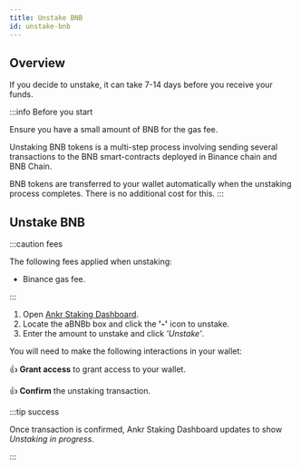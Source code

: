 ```yaml
---
title: Unstake BNB
id: unstake-bnb
---
```


## Overview

If you decide to unstake, it can take 7-14 days before you receive your funds. 

:::info Before you start

Ensure you have a small amount of BNB for the gas fee.

Unstaking BNB tokens is a multi-step process involving sending several transactions to the BNB smart-contracts deployed in Binance chain and BNB Chain.

BNB tokens are transferred to your wallet automatically when the unstaking process completes. There is no additional cost for this.
:::

## Unstake BNB

:::caution fees

The following fees applied when unstaking:
* Binance gas fee. 

:::

1. Open [Ankr Staking Dashboard](https://www.ankr.com/staking/dashboard/).
3. Locate the aBNBb box and click the **'-'** icon to unstake.
4. Enter the amount to unstake and click *'Unstake'*.

You will need to make the following interactions in your wallet:

:thumbsup: **Grant access** to grant access to your wallet.

:thumbsup: **Confirm** the unstaking transaction.

:::tip success

Once transaction is confirmed, Ankr Staking Dashboard updates to show *Unstaking in progress*.

:::

